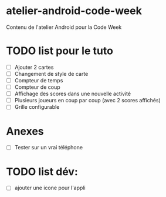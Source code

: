atelier-android-code-week
=========================

Contenu de l'atelier Android pour la Code Week

TODO list pour le tuto
=========================
- [ ] Ajouter 2 cartes
- [ ] Changement de style de carte
- [ ] Compteur de temps
- [ ] Compteur de coup
- [ ] Affichage des scores dans une nouvelle activité
- [ ] Plusieurs joueurs en coup par coup (avec 2 scores affichés)
- [ ] Grille configurable

Anexes
======
- [ ] Tester sur un vrai téléphone

TODO list dév:
==============
- [ ] ajouter une icone pour l'appli